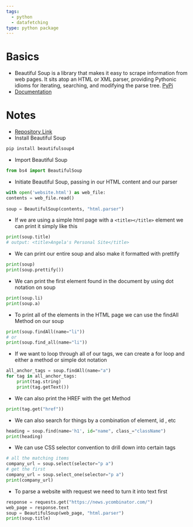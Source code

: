```yaml
---
tags:
  - python
  - datafetching
type: python package
---
```

# Basics
-   Beautiful Soup is a library that makes it easy to scrape information from web pages. It sits atop an HTML or XML parser, providing Pythonic idioms for iterating, searching, and modifying the parse tree. [PyPi](https://pypi.org/project/beautifulsoup4/)
- [Documentation](https://www.crummy.com/software/BeautifulSoup/bs4/doc/)

# Notes
- [Repository Link](https://github.com/darkcohiba/100-days-of-python-udemy/tree/main/day-45)
- Install Beautiful Soup
```bash
pip install beautifulsoup4
```
- Import Beautiful Soup
```python
from bs4 import BeautifulSoup
```
- Initiate Beautiful Soup, passing in our HTML content and our parser
```python
with open('website.html') as web_file:  
contents = web_file.read()  
  
soup = BeautifulSoup(contents, "html.parser")
```
- If we are using a simple html page with a `<title></title>` element we can print it simply like this
```python
print(soup.title)
# output: <title>Angela's Personal Site</title>
```
- We can print our entire soup and also make it formatted with prettify
```python
print(soup)  
print(soup.prettify())
```
- We can print the first element found in the document by using dot notation on soup
```python
print(soup.li)  
print(soup.a)
```
- To print all of the elements in the HTML page we can use the findAll Method on our soup
```python
print(soup.findAll(name="li"))
# or
print(soup.find_all(name="li"))
```
- If we want to loop through all of our tags, we can create a for loop and either a method or simple dot notation
```python
all_anchor_tags = soup.findAll(name="a")  
for tag in all_anchor_tags:  
	print(tag.string)  
	print(tag.getText())
```
- We can also print the HREF with the get Method
```python
print(tag.get("href"))
```
- We can also search for things by a combination of element, id , etc
```python
heading = soup.find(name='h1', id="name", class_="className")
print(heading)
```
- We can use CSS selector convention to drill down into certain tags
```python
# all the matching items  
company_url = soup.select(selector="p a")  
# get the first  
company_url = soup.select_one(selector="p a")  
print(company_url)
```
- To parse a website with request we need to turn it into text first
```python
response = requests.get("https://news.ycombinator.com/")  
web_page = response.text  
soup = BeautifulSoup(web_page, "html.parser")  
print(soup.title)
```